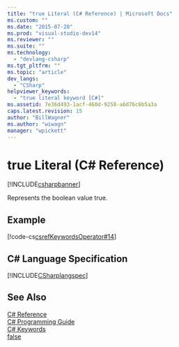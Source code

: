 ```yaml
---
title: "true Literal (C# Reference) | Microsoft Docs"
ms.custom: ""
ms.date: "2015-07-20"
ms.prod: "visual-studio-dev14"
ms.reviewer: ""
ms.suite: ""
ms.technology: 
  - "devlang-csharp"
ms.tgt_pltfrm: ""
ms.topic: "article"
dev_langs: 
  - "CSharp"
helpviewer_keywords: 
  - "true literal keyword [C#]"
ms.assetid: 7e36d493-1acf-460d-9258-a6d76c6b5a3a
caps.latest.revision: 15
author: "BillWagner"
ms.author: "wiwagn"
manager: "wpickett"
---
```

# true Literal (C# Reference)
[!INCLUDE[csharpbanner](../../../csharp/includes/csharpbanner.md)]

Represents the boolean value true.  
  
## Example  
 [!code-cs[csrefKeywordsOperator#14](../../../csharp/language-reference/keywords/codesnippet/csharp/csrefKeywordsOperator/csrefKeywordsOperators.cs#14)]  
  
## C# Language Specification  
 [!INCLUDE[CSharplangspec](../../../csharp/language-reference/keywords/includes/csharplangspec-md.md)]  
  
## See Also  
 [C# Reference](../../../csharp/language-reference/index.md)   
 [C# Programming Guide](../../../csharp/programming-guide/index.md)   
 [C# Keywords](../../../csharp/language-reference/keywords/index.md)   
 [false](../../../csharp/language-reference/keywords/false.md)